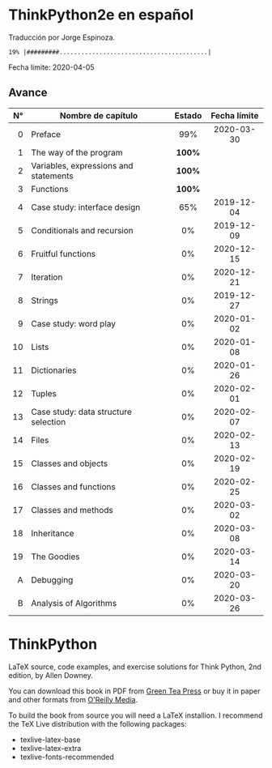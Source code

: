 ThinkPython2e en español
========================

Traducción por Jorge Espinoza.

`19% |#########.........................................|`

Fecha límite: 2020-04-05

## **Avance**

| N° | Nombre de capítulo                        | Estado        | Fecha límite |
|---:|-------------------------------------------|:-------------:|:------------:|
| 0  | Preface                                   | 99%           | 2020-03-30   |
| 1  | The way of the program                    | **100%**      |              |
| 2  | Variables, expressions and statements     | **100%**      |              |
| 3  | Functions                                 | **100%**      |              |
| 4  | Case study: interface design              | 65%           | 2019-12-04   |
| 5  | Conditionals and recursion                | 0%            | 2019-12-09   |
| 6  | Fruitful functions                        | 0%            | 2020-12-15   |
| 7  | Iteration                                 | 0%            | 2020-12-21   |
| 8  | Strings                                   | 0%            | 2019-12-27   |
| 9  | Case study: word play                     | 0%            | 2020-01-02   |
| 10 | Lists                                     | 0%            | 2020-01-08   |
| 11 | Dictionaries                              | 0%            | 2020-01-26   |
| 12 | Tuples                                    | 0%            | 2020-02-01   |
| 13 | Case study: data structure selection      | 0%            | 2020-02-07   |
| 14 | Files                                     | 0%            | 2020-02-13   |
| 15 | Classes and objects                       | 0%            | 2020-02-19   |
| 16 | Classes and functions                     | 0%            | 2020-02-25   |
| 17 | Classes and methods                       | 0%            | 2020-03-02   |
| 18 | Inheritance                               | 0%            | 2020-03-08   |
| 19 | The Goodies                               | 0%            | 2020-03-14   |
| A  | Debugging                                 | 0%            | 2020-03-20   |
| B  | Analysis of Algorithms                    | 0%            | 2020-03-26   |



ThinkPython
===========

LaTeX source, code examples, and exercise solutions for Think Python, 2nd edition, by Allen Downey.

You can download this book in PDF from [Green Tea Press](http://greenteapress.com/wp/think-python-2e/) or buy it in paper and other formats from [O'Reilly Media](http://shop.oreilly.com/product/0636920045267.do).

To build the book from source you will need a LaTeX installion.  I recommend the TeX Live distribution with the following packages:

* texlive-latex-base
* texlive-latex-extra
* texlive-fonts-recommended

